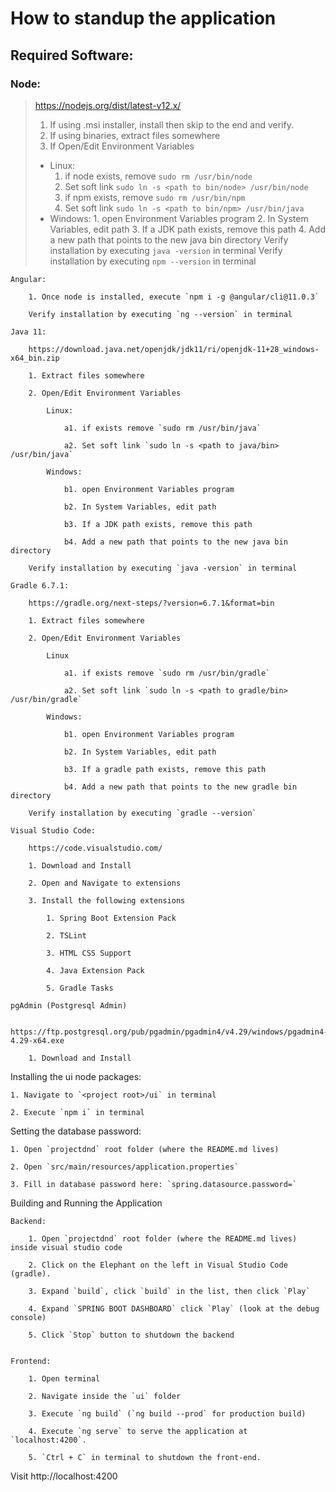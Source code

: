 # How to standup the application

## Required Software:

### Node:
>https://nodejs.org/dist/latest-v12.x/   
>1. If using .msi installer, install then skip to the end and verify.
>2. If using binaries, extract files somewhere
>3. If Open/Edit Environment Variables
>  * Linux:   
>      1. if node exists, remove `sudo rm /usr/bin/node`
>       2. Set soft link `sudo ln -s <path to bin/node> /usr/bin/node`           
>       3. if npm exists, remove `sudo rm /usr/bin/npm`
>       4. Set soft link `sudo ln -s <path to bin/npm> /usr/bin/java`
>   * Windows:
>           1. open Environment Variables program
>            2. In System Variables, edit path
>            3. If a JDK path exists, remove this path
>            4. Add a new path that points to the new java bin directory 
>    Verify installation by executing `java -version` in terminal
>    Verify installation by executing `npm --version` in terminal 
        
    Angular:
    
        1. Once node is installed, execute `npm i -g @angular/cli@11.0.3`
        
        Verify installation by executing `ng --version` in terminal
        
    Java 11:
    
        https://download.java.net/openjdk/jdk11/ri/openjdk-11+28_windows-x64_bin.zip
        
        1. Extract files somewhere
        
        2. Open/Edit Environment Variables
        
            Linux:
            
                a1. if exists remove `sudo rm /usr/bin/java`
                
                a2. Set soft link `sudo ln -s <path to java/bin> /usr/bin/java`
                
            Windows:
            
                b1. open Environment Variables program
                
                b2. In System Variables, edit path
                
                b3. If a JDK path exists, remove this path
                
                b4. Add a new path that points to the new java bin directory 
                
        Verify installation by executing `java -version` in terminal
        
    Gradle 6.7.1:
    
        https://gradle.org/next-steps/?version=6.7.1&format=bin
        
        1. Extract files somewhere
        
        2. Open/Edit Environment Variables
        
            Linux
            
                a1. if exists remove `sudo rm /usr/bin/gradle`
                
                a2. Set soft link `sudo ln -s <path to gradle/bin> /usr/bin/gradle`
                
            Windows:
            
                b1. open Environment Variables program
                
                b2. In System Variables, edit path
                
                b3. If a gradle path exists, remove this path
                
                b4. Add a new path that points to the new gradle bin directory
                
        Verify installation by executing `gradle --version`
        
    Visual Studio Code:
    
        https://code.visualstudio.com/
        
        1. Download and Install
        
        2. Open and Navigate to extensions
        
        3. Install the following extensions
        
            1. Spring Boot Extension Pack
            
            2. TSLint
            
            3. HTML CSS Support
            
            4. Java Extension Pack
            
            5. Gradle Tasks
            
    pgAdmin (Postgresql Admin)
    
        https://ftp.postgresql.org/pub/pgadmin/pgadmin4/v4.29/windows/pgadmin4-4.29-x64.exe
        
        1. Download and Install


Installing the ui node packages:

    1. Navigate to `<project root>/ui` in terminal
    
    2. Execute `npm i` in terminal
    

Setting the database password:

    1. Open `projectdnd` root folder (where the README.md lives)
    
    2. Open `src/main/resources/application.properties`
    
    3. Fill in database password here: `spring.datasource.password=`
    

Building and Running the Application

    Backend:
    
        1. Open `projectdnd` root folder (where the README.md lives) inside visual studio code
        
        2. Click on the Elephant on the left in Visual Studio Code (gradle).
        
        3. Expand `build`, click `build` in the list, then click `Play`
        
        4. Expand `SPRING BOOT DASHBOARD` click `Play` (look at the debug console)
        
        5. Click `Stop` button to shutdown the backend
        

    Frontend:
    
        1. Open terminal
        
        2. Navigate inside the `ui` folder
        
        3. Execute `ng build` (`ng build --prod` for production build)
        
        4. Execute `ng serve` to serve the application at `localhost:4200`.
        
        5. `Ctrl + C` in terminal to shutdown the front-end.


Visit http://localhost:4200 
